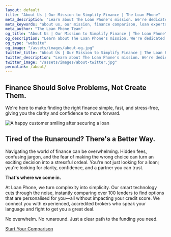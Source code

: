 ```yaml
---
layout: default
title: "About Us | Our Mission to Simplify Finance | The Loan Phone"
meta_description: "Learn about The Loan Phone's mission. We're dedicated to making loan comparisons simple, transparent, and stress-free for all Australians."
meta_keywords: "about us, our mission, finance comparison, loan experts, australian loans"
meta_author: "The Loan Phone Team"
og_title: "About Us | Our Mission to Simplify Finance | The Loan Phone"
og_description: "Learn about The Loan Phone's mission. We're dedicated to making loan comparisons simple, transparent, and stress-free for all Australians."
og_type: "website"
og_image: "/assets/images/about-og.jpg"
twitter_title: "About Us | Our Mission to Simplify Finance | The Loan Phone"
twitter_description: "Learn about The Loan Phone's mission. We're dedicated to making loan comparisons simple, transparent, and stress-free for all Australians."
twitter_image: "/assets/images/about-twitter.jpg"
permalink: /about/
---
```


<!-- Hero Section -->
<section class="bg-[var(--bg-accent)] transition-colors duration-300">
    <div class="container mx-auto px-6 py-16 text-center animate-on-scroll">
        <h1 class="text-5xl font-extrabold text-[var(--text-primary)] mb-4">Finance Should <span class="brand-red">Solve</span> Problems, Not Create Them.</h1>
        <p class="text-xl text-[var(--text-secondary)] max-w-3xl mx-auto">We're here to make finding the right finance simple, fast, and stress-free, giving you the clarity and confidence to move forward.</p>
    </div>
</section>

<!-- Main Content Section -->
<section class="py-20 bg-[var(--bg-primary)] transition-colors duration-300">
    <div class="container mx-auto px-6 grid md:grid-cols-2 gap-12 items-center">
        <!-- Left Column: Image -->
        <div class="animate-on-scroll delay-1">
            <img src="images/about-hero.png" alt="A happy customer smiling after securing a loan" class="rounded-lg shadow-2xl w-full h-auto aspect-square object-cover">
        </div>
        <!-- Right Column: Text -->
        <div class="animate-on-scroll">
            <h2 class="text-3xl font-bold text-[var(--text-primary)] mb-6">Tired of the Runaround? <span class="brand-red">There's a Better Way.</span></h2>
            <div class="space-y-4 text-lg text-[var(--text-secondary)]">
                <p>Navigating the world of finance can be overwhelming. Hidden fees, confusing jargon, and the fear of making the wrong choice can turn an exciting decision into a stressful ordeal. You're not just looking for a loan; you're looking for clarity, confidence, and a partner you can trust.</p>
                <p><strong>That's where we come in.</strong></p>
                <p>At Loan Phone, we turn complexity into simplicity. Our smart technology cuts through the noise, instantly comparing over 100 lenders to find options that are personalised for you—all without impacting your credit score. We connect you with experienced, accredited brokers who speak your language and fight to get you a great deal.</p>
                <p>No overwhelm. No runaround. Just a clear path to the funding you need.</p>
            </div>
             <a href="{{ site.baseurl }}/#loan-selector" class="mt-8 inline-block bg-brand-red text-white font-bold text-lg px-8 py-4 rounded-lg shadow-xl hover:bg-brand-red-dark transition-transform duration-300 transform hover:scale-105">
                Start Your Comparison
            </a>
        </div>
    </div>
</section>
